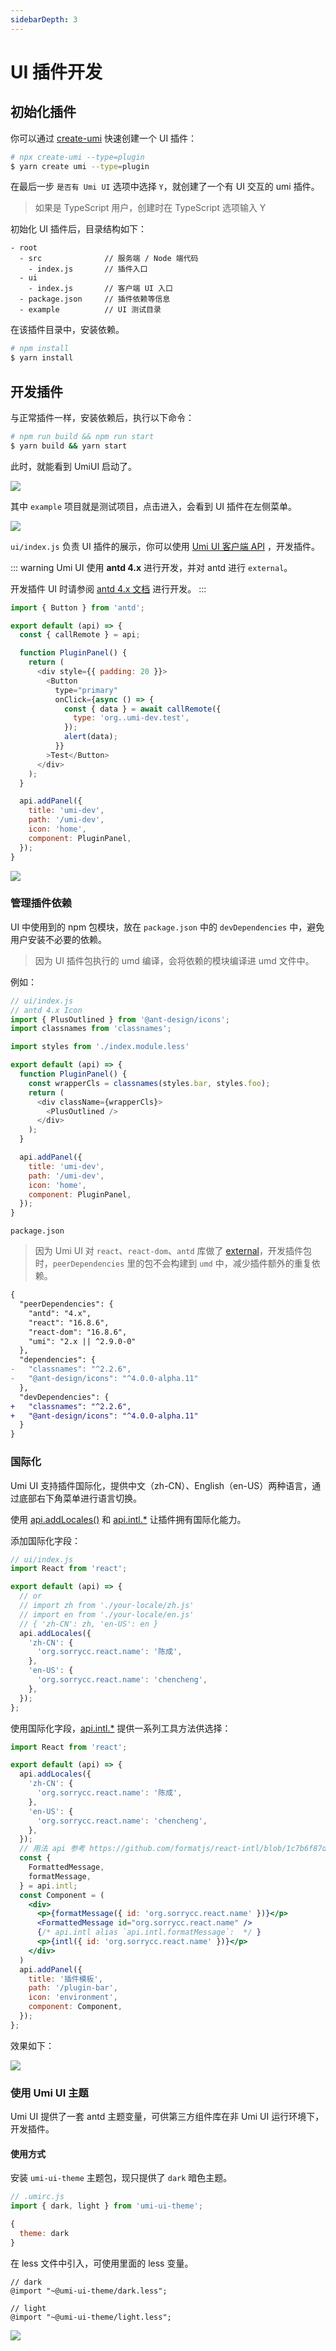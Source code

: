 ```yaml
---
sidebarDepth: 3
---
```


# UI 插件开发

<Badge text="2.9.0+ 中支持"/>

## 初始化插件

你可以通过 [create-umi](https://github.com/umijs/create-umi) 快速创建一个 UI 插件：

```bash
# npx create-umi --type=plugin
$ yarn create umi --type=plugin
```

在最后一步 `是否有 Umi UI` 选项中选择 `Y`，就创建了一个有 UI 交互的 umi 插件。

> 如果是 TypeScript 用户，创建时在 TypeScript 选项输入 Y

初始化 UI 插件后，目录结构如下：

```
- root
  - src              // 服务端 / Node 端代码
    - index.js       // 插件入口
  - ui
    - index.js       // 客户端 UI 入口
  - package.json     // 插件依赖等信息
  - example          // UI 测试目录
```

在该插件目录中，安装依赖。

```bash
# npm install
$ yarn install
```

## 开发插件

与正常插件一样，安装依赖后，执行以下命令：

```bash
# npm run build && npm run start
$ yarn build && yarn start
```

此时，就能看到 UmiUI 启动了。

![](https://gw.alipayobjects.com/zos/antfincdn/O5Hjz1o4n8/c8cd6adb-9678-433c-b809-8be8b6f5ea6e.png)

其中 `example` 项目就是测试项目，点击进入，会看到 UI 插件在左侧菜单。

![](https://gw.alipayobjects.com/zos/antfincdn/JAgV0HTUZn/702548da-6a1b-404c-bac6-3dd321dfc2b0.png)

`ui/index.js` 负责 UI 插件的展示，你可以使用 [Umi UI 客户端 API](https://umijs.org/plugin/umi-ui.html#%E5%AE%A2%E6%88%B7%E7%AB%AF%E6%8E%A5%E5%8F%A3) ，开发插件。

::: warning
Umi UI 使用 **antd 4.x** 进行开发，并对 antd 进行 `external`。

开发插件 UI 时请参阅 [antd 4.x 文档](https://4-0-prepare--ant-design.netlify.com/components/form-cn/) 进行开发。
:::

```js
import { Button } from 'antd';

export default (api) => {
  const { callRemote } = api;

  function PluginPanel() {
    return (
      <div style={{ padding: 20 }}>
        <Button
          type="primary"
          onClick={async () => {
            const { data } = await callRemote({
              type: 'org..umi-dev.test',
            });
            alert(data);
          }}
        >Test</Button>
      </div>
    );
  }

  api.addPanel({
    title: 'umi-dev',
    path: '/umi-dev',
    icon: 'home',
    component: PluginPanel,
  });
}
```

![](https://gw.alipayobjects.com/zos/antfincdn/tos3ooP0Dy/e985c7e0-09b7-49e1-965c-d2032a4783c5.png)

### 管理插件依赖
UI 中使用到的 npm 包模块，放在 `package.json` 中的 `devDependencies` 中，避免用户安装不必要的依赖。

> 因为 UI 插件包执行的 umd 编译，会将依赖的模块编译进 umd 文件中。

例如：

```js
// ui/index.js
// antd 4.x Icon
import { PlusOutlined } from '@ant-design/icons';
import classnames from 'classnames';

import styles from './index.module.less'

export default (api) => {
  function PluginPanel() {
    const wrapperCls = classnames(styles.bar, styles.foo);
    return (
      <div className={wrapperCls}>
        <PlusOutlined />
      </div>
    );
  }

  api.addPanel({
    title: 'umi-dev',
    path: '/umi-dev',
    icon: 'home',
    component: PluginPanel,
  });
}
```

`package.json`

> 因为 Umi UI 对 `react`、`react-dom`、`antd` 库做了 [external](https://webpack.js.org/configuration/externals/)，开发插件包时，`peerDependencies` 里的包不会构建到 `umd` 中，减少插件额外的重复依赖。

```diff
{
  "peerDependencies": {
    "antd": "4.x",
    "react": "16.8.6",
    "react-dom": "16.8.6",
    "umi": "2.x || ^2.9.0-0"
  },
  "dependencies": {
-   "classnames": "^2.2.6",
-   "@ant-design/icons": "^4.0.0-alpha.11"
  },
  "devDependencies": {
+   "classnames": "^2.2.6",
+   "@ant-design/icons": "^4.0.0-alpha.11"
  }
}
```

### 国际化

Umi UI 支持插件国际化，提供中文（zh-CN）、English（en-US）两种语言，通过底部右下角菜单进行语言切换。

使用 [api.addLocales()](/zh/plugin/umi-ui.html#api-addlocales) 和 [api.intl.*](/zh/plugin/umi-ui.html#api-intl) 让插件拥有国际化能力。

添加国际化字段：

```jsx
// ui/index.js
import React from 'react';

export default (api) => {
  // or
  // import zh from './your-locale/zh.js'
  // import en from './your-locale/en.js'
  // { 'zh-CN': zh, 'en-US': en }
  api.addLocales({
    'zh-CN': {
      'org.sorrycc.react.name': '陈成',
    },
    'en-US': {
      'org.sorrycc.react.name': 'chencheng',
    },
  });
};
```

使用国际化字段，[api.intl.*](/zh/plugin/umi-ui.html#api-intl) 提供一系列工具方法供选择：

```jsx
import React from 'react';

export default (api) => {
  api.addLocales({
    'zh-CN': {
      'org.sorrycc.react.name': '陈成',
    },
    'en-US': {
      'org.sorrycc.react.name': 'chencheng',
    },
  });
  // 用法 api 参考 https://github.com/formatjs/react-intl/blob/1c7b6f87d5cc49e6ef3f5133cacf8b066df53bde/docs/API.md
  const {
    FormattedMessage,
    formatMessage,
  } = api.intl;
  const Component = (
    <div>
      <p>{formatMessage({ id: 'org.sorrycc.react.name' })}</p>
      <FormattedMessage id="org.sorrycc.react.name" />
      {/* api.intl alias `api.intl.formatMessage`:  */ }
      <p>{intl({ id: 'org.sorrycc.react.name' })}</p>
    </div>
  )
  api.addPanel({
    title: '插件模板',
    path: '/plugin-bar',
    icon: 'environment',
    component: Component,
  });
};
```

效果如下：

![](https://user-images.githubusercontent.com/13595509/67362409-8154ce00-f59d-11e9-94b0-384fbaa2fb67.gif)


### 使用 Umi UI 主题

Umi UI 提供了一套 antd 主题变量，可供第三方组件库在非 Umi UI 运行环境下，开发插件。

#### 使用方式

安装 `umi-ui-theme` 主题包，现只提供了 `dark` 暗色主题。

```js
// .umirc.js
import { dark, light } from 'umi-ui-theme';

{
  theme: dark
}
```

在 less 文件中引入，可使用里面的 less 变量。

```less
// dark
@import "~@umi-ui-theme/dark.less";

// light
@import "~@umi-ui-theme/light.less";
```


![](https://gw.alipayobjects.com/zos/antfincdn/z6VWQcplHx/9c78b96e-5ca9-407c-83d7-2caf5801c7ea.png)
